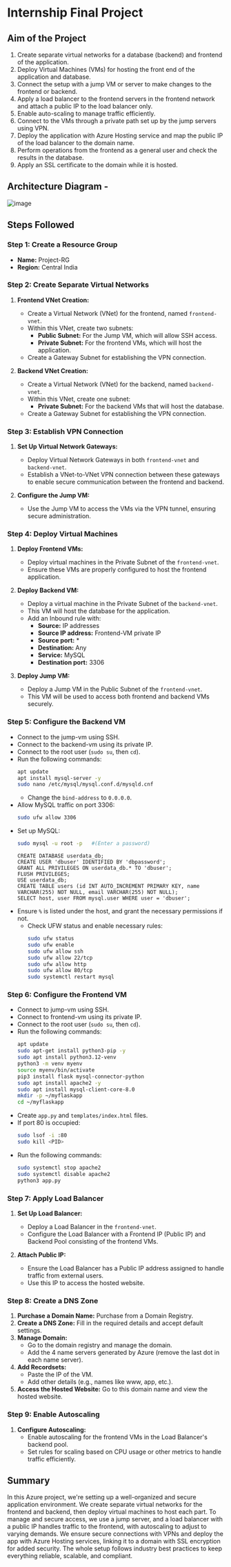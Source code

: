 # Internship Final Project

## Aim of the Project
1. Create separate virtual networks for a database (backend) and frontend of the application.
2. Deploy Virtual Machines (VMs) for hosting the front end of the application and database.
3. Connect the setup with a jump VM or server to make changes to the frontend or backend.
4. Apply a load balancer to the frontend servers in the frontend network and attach a public IP to the load balancer only.
5. Enable auto-scaling to manage traffic efficiently.
6. Connect to the VMs through a private path set up by the jump servers using VPN.
7. Deploy the application with Azure Hosting service and map the public IP of the load balancer to the domain name.
8. Perform operations from the frontend as a general user and check the results in the database.
9. Apply an SSL certificate to the domain while it is hosted.

## Architecture Diagram -
![image](https://github.com/user-attachments/assets/1fb4a1fa-6c1c-41a5-a708-5722d28825dc)


## Steps Followed

### Step 1: Create a Resource Group

- **Name:** Project-RG
- **Region:** Central India

### Step 2: Create Separate Virtual Networks

1. **Frontend VNet Creation:**
    - Create a Virtual Network (VNet) for the frontend, named `frontend-vnet`.
    - Within this VNet, create two subnets:
        - **Public Subnet:** For the Jump VM, which will allow SSH access.
        - **Private Subnet:** For the frontend VMs, which will host the application.
    - Create a Gateway Subnet for establishing the VPN connection.

2. **Backend VNet Creation:**
    - Create a Virtual Network (VNet) for the backend, named `backend-vnet`.
    - Within this VNet, create one subnet:
        - **Private Subnet:** For the backend VMs that will host the database.
    - Create a Gateway Subnet for establishing the VPN connection.

### Step 3: Establish VPN Connection

1. **Set Up Virtual Network Gateways:**
    - Deploy Virtual Network Gateways in both `frontend-vnet` and `backend-vnet`.
    - Establish a VNet-to-VNet VPN connection between these gateways to enable secure communication between the frontend and backend.

2. **Configure the Jump VM:**
    - Use the Jump VM to access the VMs via the VPN tunnel, ensuring secure administration.

### Step 4: Deploy Virtual Machines

1. **Deploy Frontend VMs:**
    - Deploy virtual machines in the Private Subnet of the `frontend-vnet`.
    - Ensure these VMs are properly configured to host the frontend application.

2. **Deploy Backend VM:**
    - Deploy a virtual machine in the Private Subnet of the `backend-vnet`.
    - This VM will host the database for the application.
    - Add an Inbound rule with:
        - **Source:** IP addresses
        - **Source IP address:** Frontend-VM private IP
        - **Source port:** *
        - **Destination:** Any
        - **Service:** MySQL
        - **Destination port:** 3306

3. **Deploy Jump VM:**
    - Deploy a Jump VM in the Public Subnet of the `frontend-vnet`.
    - This VM will be used to access both frontend and backend VMs securely.

### Step 5: Configure the Backend VM
    
  - Connect to the jump-vm using SSH.
  - Connect to the backend-vm using its private IP.
  - Connect to the root user (`sudo su`, then `cd`).
  - Run the following commands:
      ```bash
      apt update
      apt install mysql-server -y
      sudo nano /etc/mysql/mysql.conf.d/mysqld.cnf
      ```
    - Change the `bind-address` to `0.0.0.0`.
  - Allow MySQL traffic on port 3306:
      ```bash
      sudo ufw allow 3306
      ```
  - Set up MySQL:
      ```bash
      sudo mysql -u root -p   #(Enter a password)
      ```
      ```mysql
      CREATE DATABASE userdata_db;
      CREATE USER 'dbuser' IDENTIFIED BY 'dbpassword';
      GRANT ALL PRIVILEGES ON userdata_db.* TO 'dbuser';
      FLUSH PRIVILEGES;
      USE userdata_db;
      CREATE TABLE users (id INT AUTO_INCREMENT PRIMARY KEY, name VARCHAR(255) NOT NULL, email VARCHAR(255) NOT NULL);
      SELECT host, user FROM mysql.user WHERE user = 'dbuser';
      ```
  - Ensure `%` is listed under the host, and grant the necessary permissions if not.
    - Check UFW status and enable necessary rules:
      ```bash
      sudo ufw status
      sudo ufw enable
      sudo ufw allow ssh
      sudo ufw allow 22/tcp
      sudo ufw allow http
      sudo ufw allow 80/tcp
      sudo systemctl restart mysql
      ```

### Step 6: Configure the Frontend VM

  - Connect to jump-vm using SSH.
  - Connect to frontend-vm using its private IP.
  - Connect to the root user (`sudo su`, then `cd`).
  - Run the following commands:
      ```bash
      apt update
      sudo apt-get install python3-pip -y
      sudo apt install python3.12-venv
      python3 -m venv myenv
      source myenv/bin/activate
      pip3 install flask mysql-connector-python
      sudo apt install apache2 -y
      sudo apt install mysql-client-core-8.0
      mkdir -p ~/myflaskapp
      cd ~/myflaskapp
      ```
  - Create `app.py` and `templates/index.html` files.
  - If port 80 is occupied:
      ```bash
      sudo lsof -i :80
      sudo kill <PID>
      ```
  - Run the following commands:
      ```bash
      sudo systemctl stop apache2
      sudo systemctl disable apache2
      python3 app.py
      ```

### Step 7: Apply Load Balancer

1. **Set Up Load Balancer:**
    - Deploy a Load Balancer in the `frontend-vnet`.
    - Configure the Load Balancer with a Frontend IP (Public IP) and Backend Pool consisting of the frontend VMs.

2. **Attach Public IP:**
    - Ensure the Load Balancer has a Public IP address assigned to handle traffic from external users.
    - Use this IP to access the hosted website.

### Step 8: Create a DNS Zone

1. **Purchase a Domain Name:** Purchase from a Domain Registry.
2. **Create a DNS Zone:** Fill in the required details and accept default settings.
3. **Manage Domain:**
    - Go to the domain registry and manage the domain.
    - Add the 4 name servers generated by Azure (remove the last dot in each name server).
4. **Add Recordsets:**
    - Paste the IP of the VM.
    - Add other details (e.g., names like www, app, etc.).
5. **Access the Hosted Website:** Go to this domain name and view the hosted website.

### Step 9: Enable Autoscaling

1. **Configure Autoscaling:**
    - Enable autoscaling for the frontend VMs in the Load Balancer's backend pool.
    - Set rules for scaling based on CPU usage or other metrics to handle traffic efficiently.

## Summary

In this Azure project, we're setting up a well-organized and secure application environment. We create separate virtual networks for the frontend and backend, then deploy virtual machines to host each part. To manage and secure access, we use a jump server, and a load balancer with a public IP handles traffic to the frontend, with autoscaling to adjust to varying demands. We ensure secure connections with VPNs and deploy the app with Azure Hosting services, linking it to a domain with SSL encryption for added security. The whole setup follows industry best practices to keep everything reliable, scalable, and compliant.

